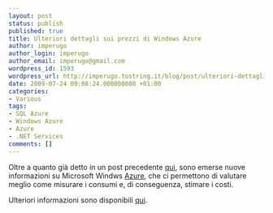 ```yaml
---
layout: post
status: publish
published: true
title: Ulteriori dettagli sui prezzi di Windows Azure
author: imperugo
author_login: imperugo
author_email: imperugo@gmail.com
wordpress_id: 1593
wordpress_url: http://imperugo.tostring.it/blog/post/ulteriori-dettagli-sui-prezzi-di-windows-azure/
date: 2009-07-24 09:08:24.000000000 +01:00
categories:
- Various
tags:
- SQL Azure
- Windows Azure
- Azure
- .NET Services
comments: []
---
```

<p>Oltre a quanto gi&agrave; detto in un post precedente <a target="_blank" rel="nofollow" href="http://imperugo.tostring.it/Blog/Post/How-much-Windows-Azure" title="How much Windows Azure">qui</a>, sono emerse nuove informazioni su Microsoft Windws <a target="_blank" rel="nofollow" href="http://www.microsoft.com/azure/default.mspx" title="Microsoft Azure">Azure</a>, che ci permettono di valutare meglio come misurare i consumi e, di conseguenza, stimare i costi.</p>
<p>Ulteriori informazioni sono disponibili <a target="_blank" rel="nofollow" href="http://msmvps.com/blogs/nunogodinho/archive/2009/07/22/more-on-windows-azure-commercial-availability.aspx" title="Windows Azure Commercial Availability">qui</a>.</p>
